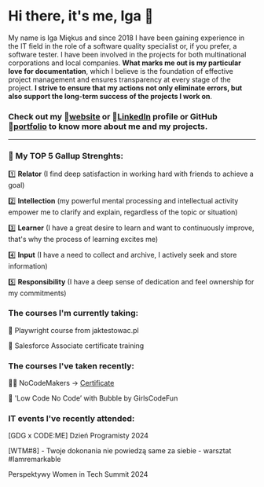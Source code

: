 # Hi there, it's me, Iga 👋

My name is Iga Miękus and since 2018 I have been gaining experience in the IT field in the role of a software quality specialist or, if you prefer, a software tester. I have been involved in the projects for both multinational corporations and local companies. **What marks me out is my particular love for documentation**, which I believe is the foundation of effective project management and ensures transparency at every stage of the project. **I strive to ensure that my actions not only eliminate errors, but also support the long-term success of the projects I work on**.

### Check out my 🔗[website](www.igamiekus.pl) or 🔗[LinkedIn](https://www.linkedin.com/in/iga-miekus) profile or GitHub 🔗[portfolio](https://github.com/imiekus/portfolio) to know more about me and my projects.

___

### 💪 My TOP 5 Gallup Strenghts:
1️⃣ **Relator** (I find deep satisfaction in working hard with friends to achieve a goal)

2️⃣ **Intellection** (my powerful mental processing and intellectual activity empower me to clarify and explain, regardless of the topic or situation)

3️⃣ **Learner** (I have a great desire to learn and want to continuously improve, that's why the process of learning excites me)

4️⃣ **Input** (I have a need to collect and archive, I actively seek and store information)

5️⃣ **Responsibility** (I have a deep sense of dedication and feel ownership for my commitments)

### The courses I'm currently taking:
🤖 Playwright course from jaktestowac.pl

🦡 Salesforce Associate certificate training

### The courses I've taken recently:
🏄‍♀️ NoCodeMakers -> [Certificate](https://credsverse.com/credentials/fc24443f-5cc0-4b08-bf05-5ab8f4976bc9)

🫧 'Low Code No Code’ with Bubble by GirlsCodeFun

### IT events I've recently attended:
[GDG x CODE:ME] Dzień Programisty 2024

[WTM#8] - Twoje dokonania nie powiedzą same za siebie - warsztat #Iamremarkable

Perspektywy Women in Tech Summit 2024

<!--

- 🔭 I’m currently working on ...
- 🌱 I’m currently learning ...
- 👯 I’m looking to collaborate on ...
- 🤔 I’m looking for help with ...
- 💬 Ask me about ...
- 📫 How to reach me: ...
- 😄 Pronouns: ...
- ⚡ Fun fact: ...
-->
